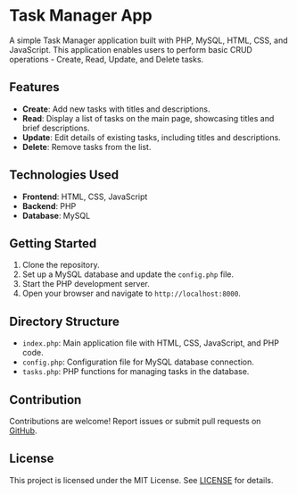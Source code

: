 # Task Manager App

A simple Task Manager application built with PHP, MySQL, HTML, CSS, and JavaScript. This application enables users to perform basic CRUD operations - Create, Read, Update, and Delete tasks.

## Features
- **Create**: Add new tasks with titles and descriptions.
- **Read**: Display a list of tasks on the main page, showcasing titles and brief descriptions.
- **Update**: Edit details of existing tasks, including titles and descriptions.
- **Delete**: Remove tasks from the list.

## Technologies Used
- **Frontend**: HTML, CSS, JavaScript
- **Backend**: PHP
- **Database**: MySQL

## Getting Started
1. Clone the repository.
2. Set up a MySQL database and update the `config.php` file.
3. Start the PHP development server.
4. Open your browser and navigate to `http://localhost:8000`.

## Directory Structure
- `index.php`: Main application file with HTML, CSS, JavaScript, and PHP code.
- `config.php`: Configuration file for MySQL database connection.
- `tasks.php`: PHP functions for managing tasks in the database.

## Contribution
Contributions are welcome! Report issues or submit pull requests on [GitHub](https://github.com/yourusername/task-manager-app).

## License
This project is licensed under the MIT License. See [LICENSE](LICENSE) for details.

